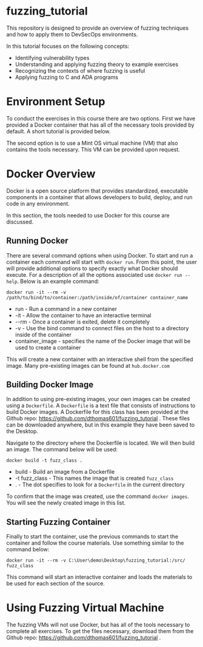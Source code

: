 # fuzzing_tutorial

This repository is designed to provide an overview of fuzzing techniques and how to apply them to DevSecOps environments.

In this tutorial focuses on the following concepts:

* Identifying vulnerability types
* Understanding and applying fuzzing theory to example exercises
* Recognizing the contexts of where fuzzing is useful
* Applying fuzzing to C and ADA programs

# Environment Setup

To conduct the exercises in this course there are two options. First we have provided a Docker container that has all of the necessary tools provided by default. A short tutorial is provided below.

The second option is to use a Mint OS virtual machine (VM) that also contains the tools necessary. This VM can be provided upon request.

# Docker Overview

Docker is a open source platform that provides standardized, executable components in a container that allows developers to build, deploy, and run code in any environment.

In this section, the tools needed to use Docker for this course are discussed.

## Running Docker

There are several command options when using Docker. To start and run a container each command will start with ```docker run```. From this point, the user will provide additional options to specify exactly what Docker should execute. For a description of all the options associated use ```docker run --help```. Below is an example command:

```
docker run -it --rm -v /path/to/bind/to/container:/path/inside/of/container container_name
```

* run - Run a command in a new container
* -it - Allow the container to have an interactive terminal
* --rm - Once a container is exited, delete it completely
* -v - Use the bind command to connect files on the host to a directory inside of the container
* container_image - specifies the name of the Docker image that will be used to create a container

This will create a new container with an interactive shell from the specified image. Many pre-existing images can be found at ```hub.docker.com```

 ## Building Docker Image

 In addition to using pre-existing images, your own images can be created using a ```Dockerfile```. A ```Dockerfile``` is a text file that consists of instructions to build Docker images. A Dockerfile for this class has been provided at the Github repo: https://github.com/dthomas601/fuzzing_tutorial . These files can be downloaded anywhere, but in this example they have been saved to the Desktop. 

 Navigate to the directory where the Dockerfile is located. We will then build an image. The command below will be used:

 ```
docker build -t fuzz_class .
 ```
* build - Build an image from a Dockerfile
* -t fuzz_class - This names the image that is created ```fuzz_class```
* . - The dot specifies to look for a ```Dockerfile``` in the current directory

To confirm that the image was created, use the command ```docker images```. You will see the newly created image in this list.

## Starting Fuzzing Container

Finally to start the container, use the previous commands to start the container and follow the course materials. Use something similar to the command below:

```
docker run -it --rm -v C:\User\demo\Desktop\fuzzing_tutorial:/src/ fuzz_class
```

This command will start an interactive container and loads the materials to be used for each section of the source.

# Using Fuzzing Virtual Machine

The fuzzing VMs will not use Docker, but has all of the tools necessary to complete all exercises. To get the files necessary, download them from the Github repo: https://github.com/dthomas601/fuzzing_tutorial .





